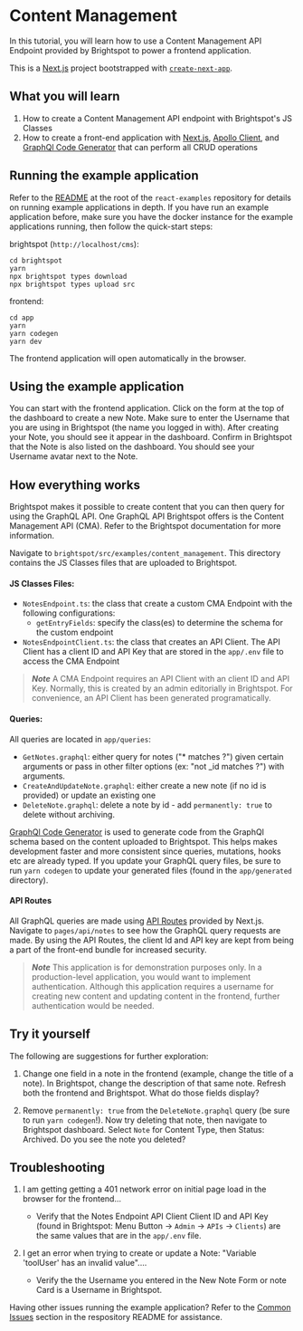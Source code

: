 # Content Management
In this tutorial, you will learn how to use a Content Management API Endpoint provided by Brightspot to power a frontend application.

This is a [Next.js](https://nextjs.org/) project bootstrapped with [`create-next-app`](https://github.com/vercel/next.js/tree/canary/packages/create-next-app).

## What you will learn
1. How to create a Content Management API endpoint with Brightspot's JS Classes
2. How to create a front-end application with [Next.js](https://nextjs.org/), [Apollo Client](https://www.apollographql.com/docs/react/), and [GraphQl Code Generator](https://www.the-guild.dev/graphql/codegen/docs/getting-started) that can perform all CRUD operations

## Running the example application
Refer to the [README](/README.md) at the root of the `react-examples` repository for details on running example applications in depth. If you have run an example application before, make sure you have the docker instance for the example applications running, then follow the quick-start steps:

brightspot (`http://localhost/cms`):

```
cd brightspot
yarn
npx brightspot types download
npx brightspot types upload src

```

frontend:

```
cd app
yarn
yarn codegen
yarn dev
```

The frontend application will open automatically in the browser.

## Using the example application
You can start with the frontend application. Click on the form at the top of the dashboard to create a new Note. Make sure to enter the Username that you are using in Brightspot (the name you logged in with). After creating your Note, you should see it appear in the dashboard. Confirm in Brightspot that the Note is also listed on the dashboard. You should see your Username avatar next to the Note.

## How everything works
Brightspot makes it possible to create content that you can then query for using the GraphQL API. One GraphQL API Brightspot offers is the Content Management API (CMA). Refer to the Brightspot documentation for more information.

Navigate to `brightspot/src/examples/content_management`. This directory contains the JS Classes files that are uploaded to Brightspot.

#### JS Classes Files:
- `NotesEndpoint.ts`: the class that create a custom CMA Endpoint with the following configurations:
   - `getEntryFields`: specify the class(es) to determine the schema for the custom endpoint
- `NotesEndpointClient.ts`: the class that creates an API Client. The API Client has a client ID and API Key that are stored in the `app/.env` file to access the CMA Endpoint

> **_Note_** A CMA Endpoint requires an API Client with an client ID and API Key. Normally, this is created by an admin editorially in Brightspot. For convenience, an API Client has been generated programatically.

#### Queries:
All queries are located in `app/queries`:

- `GetNotes.graphql`: either query for notes ("\* matches ?") given certain arguments or pass in other filter options (ex: "not \_id matches ?") with arguments.
- `CreateAndUpdateNote.graphql`: either create a new note (if no id is provided) or update an existing one
- `DeleteNote.graphql`: delete a note by id - add `permanently: true` to delete without archiving.

[GraphQl Code Generator](https://www.the-guild.dev/graphql/codegen/docs/getting-started) is used to generate code from the GraphQl schema based on the content uploaded to Brightspot. This helps makes development faster and more consistent since queries, mutations, hooks etc are already typed. If you update your GraphQL query files, be sure to run `yarn codegen` to update your generated files (found in the `app/generated` directory).

#### API Routes
All GraphQL queries are made using [API Routes](https://nextjs.org/docs/api-routes/introduction) provided by Next.js. Navigate to `pages/api/notes` to see how the GraphQL query requests are made. By using the API Routes, the client Id and API key are kept from being a part of the front-end bundle for increased security.

> **_Note_** This application is for demonstration purposes only. In a production-level application, you would want to implement authentication. Although this application requires a username for creating new content and updating content in the frontend, further authentication would be needed.

## Try it yourself
The following are suggestions for further exploration:

1. Change one field in a note in the frontend (example, change the title of a note). In Brightspot, change the description of that same note. Refresh both the frontend and Brightspot. What do those fields display?

2. Remove `permanently: true` from the `DeleteNote.graphql` query (be sure to run `yarn codegen`!). Now try deleting that note, then navigate to Brightspot dashboard. Select `Note` for Content Type, then Status: Archived. Do you see the note you deleted?
## Troubleshooting

1. I am getting getting a 401 network error on initial page load in the browser for the frontend...

   - Verify that the Notes Endpoint API Client Client ID and API Key (found in Brightspot: Menu Button -> `Admin` -> `APIs` -> `Clients`) are the same values that are in the `app/.env` file.

2. I get an error when trying to create or update a Note: "Variable 'toolUser' has an invalid value"....
   - Verify the the Username you entered in the New Note Form or note Card is a Username in Brightspot.

Having other issues running the example application? Refer to the [Common Issues](/README.md) section in the respository README for assistance.
